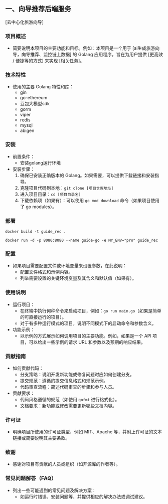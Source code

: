 ## 一、向导推荐后端服务



[去中心化旅游向导]



### 项目概述



- 简要说明本项目的主要功能和目标。例如：本项目是一个用于 [ai生成旅游向导，向导推荐、监控链上数据] 的 Golang 应用程序，旨在为用户提供 [更高效 / 便捷等的方式] 来实现 [相关任务]。



### 技术特性



- 使用的主要 Golang 特性和库：
  - gin
  - go-ethereum
  - 豆包大模型sdk
  - gorm
  - viper
  - redis
  - mysql
  - abigen



### 安装



- 前置条件：
  - 安装golang运行环境
- 安装步骤：
  1. 确保已安装正确版本的 Golang。如果需要，可以提供下载链接和安装指导。
  2. 克隆项目代码到本地：`git clone [项目仓库地址]`
  3. 进入项目目录：`cd [项目目录名]`
  4. 下载依赖项（如果有）：可以使用 `go mod download` 命令（如果项目使用了 go modules）。

### 部署

```
docker build -t guide_rec .
```

```
docker run -d -p 8080:8080 --name guide-go -e MY_ENV="pro" guide_rec
```



### 配置



- 如果项目需要配置文件或环境变量来设置参数，在此说明：
  - 配置文件格式和示例内容。
  - 列举需要设置的关键环境变量及其含义和默认值（如果有）。



### 使用说明



- 运行项目：
  - 在终端中执行何种命令来启动项目，例如：`go run main.go`（如果是简单的可直接运行的项目）。
  - 对于有多种运行模式的项目，说明不同模式下的启动命令和参数含义。
- 功能示例：
  - 以示例的方式展示如何调用项目的主要功能。例如，如果是一个 API 项目，可以给出一些示例的请求 URL 和参数以及预期的响应结果。



### 贡献指南



- 如何贡献代码：
  - 分支策略：说明开发新功能或修复问题时应如何创建分支。
  - 提交规范：遵循的提交信息格式和规范示例。
  - 代码审查流程：简述代码审查的步骤和参与人员。
- 贡献要求：
  - 代码风格遵循的规范（如使用 `gofmt` 进行格式化）。
  - 文档要求：新功能或修改需要更新哪些文档内容。



### 许可证



- 明确项目所使用的许可证类型，例如 MIT、Apache 等，并附上许可证的文本链接或简要说明其主要条款。



### 致谢



- 感谢对项目有贡献的人员或组织（如开源库的作者等）。



### 常见问题解答（FAQ）



- 列出一些可能遇到的常见问题及解决方案：
  - 如运行时错误、安装问题等，并提供相应的解决办法或调试建议。 
